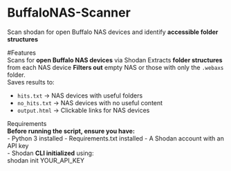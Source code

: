 # BuffaloNAS-Scanner
Scan shodan for open Buffalo NAS devices and identify **accessible folder structures**

#Features  
  Scans for **open Buffalo NAS devices** via Shodan
  Extracts **folder structures** from each NAS device 
  **Filters out** empty NAS or those with only the `.webaxs` folder.  
  Saves results to:  
   - `hits.txt` → NAS devices with useful folders  
   - `no_hits.txt` → NAS devices with no useful content  
   - `output.html` → Clickable links for NAS devices  

Requirements  
  **Before running the script, ensure you have:**  
    - Python 3 installed
    - Requirements.txt installed
    - A Shodan account with an API key  
      - Shodan **CLI initialized** using:  
        shodan init YOUR_API_KEY
